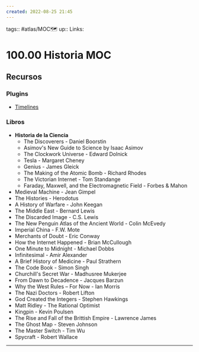 ```yaml
---
created: 2022-08-25 21:45
---
```

tags:: #atlas/MOC🗺 
up::
Links: 
# 100.00 Historia MOC
## Recursos
### Plugins
- [Timelines](https://github.com/Darakah/obsidian-timelines)
### Libros
- **Historia de la Ciencia**
	- The Discoverers - Daniel Boorstin
	- Asimov's New Guide to Science by Isaac Asimov
	- The Clockwork Universe - Edward Dolnick
	- Tesla - Margaret Cheney
	- Genius - James Gleick
	- The Making of the Atomic Bomb - Richard Rhodes
	- The Victorian Internet - Tom Standange
	- Faraday, Maxwell, and the Electromagnetic Field - Forbes & Mahon
- Medieval Machine - Jean Gimpel
- The Histories - Herodotus
- A History of Warfare - John Keegan
- The Middle East - Bernard Lewis
- The Discarded Image - C.S. Lewis
- The New Penguin Atlas of the Ancient World - Colin McEvedy
- Imperial China - F.W. Mote
- Merchants of Doubt - Eric Conway
- How the Internet Happened - Brian McCullough
- One Minute to Midnight - Michael Dobbs
- Infinitesimal - Amir Alexander
- A Brief History of Medicine - Paul Strathern
- The Code Book - Simon Singh
- Churchill's Secret War - Madhusree Mukerjee
- From Dawn to Decadence - Jacques Barzun
- Why the West Rules – For Now - Ian Morris
- The Nazi Doctors - Robert Lifton
- God Created the Integers - Stephen Hawkings
- Matt Ridley - The Rational Optimist
- Kingpin - Kevin Poulsen
- The Rise and Fall of the Brittish Empire - Lawrence James
- The Ghost Map - Steven Johnson
- The Master Switch - Tim Wu
- Spycraft - Robert Wallace
___

